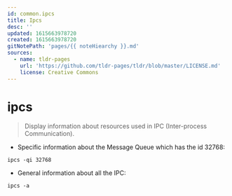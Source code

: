 ```yaml
---
id: common.ipcs
title: Ipcs
desc: ''
updated: 1615663978720
created: 1615663978720
gitNotePath: 'pages/{{ noteHiearchy }}.md'
sources:
  - name: tldr-pages
    url: 'https://github.com/tldr-pages/tldr/blob/master/LICENSE.md'
    license: Creative Commons
---
```

# ipcs

> Display information about resources used in IPC (Inter-process Communication).

- Specific information about the Message Queue which has the id 32768:

`ipcs -qi 32768`

- General information about all the IPC:

`ipcs -a`


